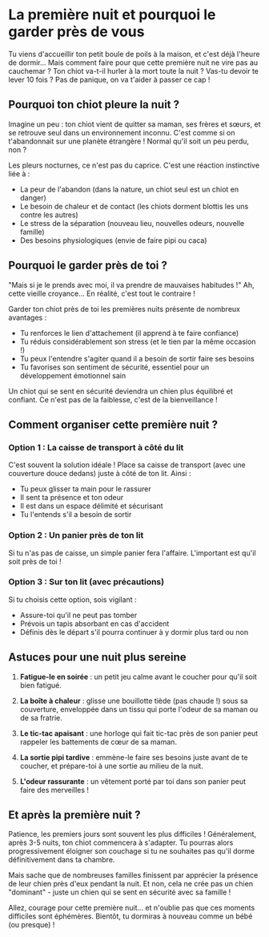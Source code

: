 # La première nuit et pourquoi le garder près de vous

Tu viens d'accueillir ton petit boule de poils à la maison, et c'est déjà l'heure de dormir... Mais comment faire pour que cette première nuit ne vire pas au cauchemar ? Ton chiot va-t-il hurler à la mort toute la nuit ? Vas-tu devoir te lever 10 fois ? Pas de panique, on va t'aider à passer ce cap !

## Pourquoi ton chiot pleure la nuit ?

Imagine un peu : ton chiot vient de quitter sa maman, ses frères et sœurs, et se retrouve seul dans un environnement inconnu. C'est comme si on t'abandonnait sur une planète étrangère ! Normal qu'il soit un peu perdu, non ?

Les pleurs nocturnes, ce n'est pas du caprice. C'est une réaction instinctive liée à :
- La peur de l'abandon (dans la nature, un chiot seul est un chiot en danger)
- Le besoin de chaleur et de contact (les chiots dorment blottis les uns contre les autres)
- Le stress de la séparation (nouveau lieu, nouvelles odeurs, nouvelle famille)
- Des besoins physiologiques (envie de faire pipi ou caca)

## Pourquoi le garder près de toi ?

"Mais si je le prends avec moi, il va prendre de mauvaises habitudes !" Ah, cette vieille croyance... En réalité, c'est tout le contraire !

Garder ton chiot près de toi les premières nuits présente de nombreux avantages :
- Tu renforces le lien d'attachement (il apprend à te faire confiance)
- Tu réduis considérablement son stress (et le tien par la même occasion !)
- Tu peux l'entendre s'agiter quand il a besoin de sortir faire ses besoins
- Tu favorises son sentiment de sécurité, essentiel pour un développement émotionnel sain

Un chiot qui se sent en sécurité deviendra un chien plus équilibré et confiant. Ce n'est pas de la faiblesse, c'est de la bienveillance !

## Comment organiser cette première nuit ?

### Option 1 : La caisse de transport à côté du lit
C'est souvent la solution idéale ! Place sa caisse de transport (avec une couverture douce dedans) juste à côté de ton lit. Ainsi :
- Tu peux glisser ta main pour le rassurer
- Il sent ta présence et ton odeur
- Il est dans un espace délimité et sécurisant
- Tu l'entends s'il a besoin de sortir

### Option 2 : Un panier près de ton lit
Si tu n'as pas de caisse, un simple panier fera l'affaire. L'important est qu'il soit près de toi !

### Option 3 : Sur ton lit (avec précautions)
Si tu choisis cette option, sois vigilant :
- Assure-toi qu'il ne peut pas tomber
- Prévois un tapis absorbant en cas d'accident
- Définis dès le départ s'il pourra continuer à y dormir plus tard ou non

## Astuces pour une nuit plus sereine

1. **Fatigue-le en soirée** : un petit jeu calme avant le coucher pour qu'il soit bien fatigué.

2. **La boîte à chaleur** : glisse une bouillotte tiède (pas chaude !) sous sa couverture, enveloppée dans un tissu qui porte l'odeur de sa maman ou de sa fratrie.

3. **Le tic-tac apaisant** : une horloge qui fait tic-tac près de son panier peut rappeler les battements de cœur de sa maman.

4. **La sortie pipi tardive** : emmène-le faire ses besoins juste avant de te coucher, et prépare-toi à une sortie au milieu de la nuit.

5. **L'odeur rassurante** : un vêtement porté par toi dans son panier peut faire des merveilles !

## Et après la première nuit ?

Patience, les premiers jours sont souvent les plus difficiles ! Généralement, après 3-5 nuits, ton chiot commencera à s'adapter. Tu pourras alors progressivement éloigner son couchage si tu ne souhaites pas qu'il dorme définitivement dans ta chambre.

Mais sache que de nombreuses familles finissent par apprécier la présence de leur chien près d'eux pendant la nuit. Et non, cela ne crée pas un chien "dominant" - juste un chien qui se sent en sécurité avec sa famille !

Allez, courage pour cette première nuit... et n'oublie pas que ces moments difficiles sont éphémères. Bientôt, tu dormiras à nouveau comme un bébé (ou presque) ! 